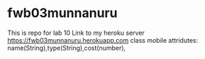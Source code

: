 # fwb03munnanuru
This is repo for lab 10
Link to my heroku server <https://fwb03munnanuru.herokuapp.com>
class mobile attridutes: name(String),type(String),cost(number),